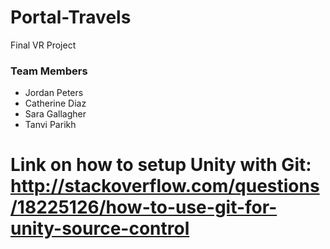 # Portal-Travels
Final VR Project 

### Team Members 
- Jordan Peters
- Catherine Diaz
- Sara Gallagher
- Tanvi Parikh

# Link on how to setup Unity with Git: http://stackoverflow.com/questions/18225126/how-to-use-git-for-unity-source-control